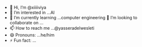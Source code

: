 - 👋 Hi, I’m @xiiiiviya
- 👀 I’m interested in ...AI
- 🌱 I’m currently learning ...computer engineering
   💞️ I’m looking to collaborate on ...
- 📫 How to reach me ...@yasseradelwesleti
- 😄 Pronouns: ...he/him
- ⚡ Fun fact: ...

<!---
xiiiiviya/xiiiiviya is a ✨ special ✨ repository because its `README.md` (this file) appears on your GitHub profile.
You can click the Preview link to take a look at your changes.
--->

